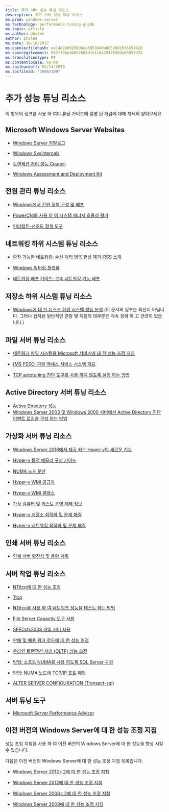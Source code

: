 ```yaml
---
title: 추가 서버 성능 튜닝 리소스
description: 추가 서버 성능 튜닝 리소스
ms.prod: windows-server
ms.technology: performance-tuning-guide
ms.topic: article
ms.author: phstee
author: phstee
ms.date: 10/16/2017
ms.openlocfilehash: ee14a2bd9290dbaa5653640a80528d163635142d
ms.sourcegitcommit: 083ff9bed4867604dfe1cb42914550da05093d25
ms.translationtype: MT
ms.contentlocale: ko-KR
ms.lasthandoff: 01/14/2020
ms.locfileid: "75947209"
---
```

# <a name="additional-performance-tuning-resources"></a>추가 성능 튜닝 리소스

이 항목의 링크를 사용 하 여이 튜닝 가이드에 설명 된 개념에 대해 자세히 알아보세요.

## <a name="microsoft-windows-server-websites"></a>Microsoft Windows Server Websites
-   [Windows Server 카탈로그](http://www.windowsservercatalog.com/)

-   [Windows Sysinternals](https://technet.microsoft.com/sysinternals/default.aspx)

-   [트랜잭션 처리 성능 Council](http://www.tpc.org/)

-   [Windows Assessment and Deployment Kit](https://developer.microsoft.com/windows/hardware/windows-assessment-deployment-kit)

## <a name="power-management-tuning-resources"></a>전원 관리 튜닝 리소스

-   [Windows에서 전원 정책 구성 및 배포](https://msdn.microsoft.com/library/windows/hardware/mt422910.aspx)

-   [PowerCfg를 사용 하 여 시스템 에너지 효율성 평가](https://technet.microsoft.com/library/cc748940.aspx)

-   [인터럽트-선호도 정책 도구](https://support.microsoft.com/kb/252867)

## <a name="networking-subsystem-tuning-resources"></a>네트워킹 하위 시스템 튜닝 리소스

-   [확장 가능한 네트워킹: 수신 처리 병목 현상 제거-RSS 소개](https://download.microsoft.com/download/5/D/6/5D6EAF2B-7DDF-476B-93DC-7CF0072878E6/NDIS_RSS.doc)

-   [Windows 필터링 플랫폼](https://msdn.microsoft.com/windows/hardware/gg463267.aspx)

-   [네트워킹 배포 가이드: 고속 네트워킹 기능 배포](https://technet.microsoft.com/library/gg162681.aspx)

## <a name="storage-subsystem-tuning-resources"></a>저장소 하위 시스템 튜닝 리소스

-   [Windows에 대 한 디스크 하위 시스템 성능 분석](https://download.microsoft.com/download/e/b/a/eba1050f-a31d-436b-9281-92cdfeae4b45/subsys_perf.doc) (이 문서의 일부는 최신이 아닙니다. 그러나 캡처된 일반적인 관찰 및 지침의 대부분은 계속 정확 하 고 관련이 있습니다.)

## <a name="file-server-tuning-resources"></a>파일 서버 튜닝 리소스

-   [네트워크 파일 시스템용 Microsoft 서비스에 대 한 성능 조정 지침](https://technet.microsoft.com/library/bb463205.aspx)

-   [\[MS FSSO: 파일 액세스 서비스 시스템 개요](https://download.microsoft.com/download/5/0/1/501ED102-E53F-4CE0-AA6B-B0F93629DDC6/Windows/%5bMS-FSSO%5d.pdf)

-   [TCP autotuning 진단 도구를 사용 하지 않도록 설정 하는 방법](https://support.microsoft.com/kb/967475)

## <a name="active-directory-server-tuning-resources"></a>Active Directory 서버 튜닝 리소스
-   [Active Directory 성능](https://msdn.microsoft.com/library/windows/hardware/dn567654(v=vs.85).aspx)
-   [Windows Server 2003 및 Windows 2000 서버에서 Active Directory 진단 이벤트 로깅을 구성 하는 방법](https://support.microsoft.com/kb/314980)

## <a name="virtualization-server-tuning-resources"></a>가상화 서버 튜닝 리소스

-   [Windows Server 2016에서 제공 되는 Hyper-v의 새로운 기능](https://technet.microsoft.com/windows-server-docs/compute/hyper-v/what-s-new-in-hyper-v-on-windows)

-   [Hyper-v 동적 메모리 구성 가이드](https://technet.microsoft.com/library/ff817651.aspx)

-   [NUMA 노드 분산](https://blogs.technet.com/b/winserverperformance/archive/2009/12/10/numa-node-balancing.aspx)

-   [Hyper-v WMI 공급자](https://msdn2.microsoft.com/library/cc136992(VS.85).aspx)

-   [Hyper-v WMI 클래스](https://msdn.microsoft.com/library/cc136986(VS.85).aspx)

-   [가상 컴퓨터 및 게스트 운영 체제 정보](https://technet.microsoft.com/library/cc794868(v=ws.10))

-   [Hyper-v 저장소 최적화 및 문제 해결](https://blogs.msdn.com/b/microsoft_press/archive/2013/07/24/new-book-optimizing-and-troubleshooting-hyper-v-storage.aspx)

-   [Hyper-v 네트워킹 최적화 및 문제 해결](https://blogs.msdn.com/b/microsoft_press/archive/2013/07/12/rtm-d-today-optimizing-and-troubleshooting-hyper-v-networking.aspx)

## <a name="print-server-tuning-resources"></a>인쇄 서버 튜닝 리소스

-   [인쇄 서버 확장성 및 용량 계획](https://technet.microsoft.com/library/dn554243.aspx)

## <a name="server-workload-tuning-resources"></a>서버 작업 튜닝 리소스

-   [NTttcp에 대 한 성능 조정](https://msdn.microsoft.com/library/windows/hardware/dn567663(v=vs.85).aspx)

-   [Ttcp](http://en.wikipedia.org/wiki/Ttcp)

-   [NTttcp를 사용 하 여 네트워크 성능을 테스트 하는 방법](https://msdn.microsoft.com/windows/hardware/gg463264.aspx)

-   [File Server Capactiy 도구 사용](https://msdn.microsoft.com/library/windows/hardware/dn567658(v=vs.85).aspx)

-   [SPECsfs2008 파일 서버 사용](https://msdn.microsoft.com/library/windows/hardware/dn567653(v=vs.85).aspx)

-   [판매 및 배포 워크 로드에 대 한 성능 조정](https://msdn.microsoft.com/library/windows/hardware/dn567646(v=vs.85).aspx)

-   [온라인 트랜잭션 처리 (OLTP) 성능 조정](https://msdn.microsoft.com/library/windows/hardware/dn567642(v=vs.85).aspx)

-   [방법: 소프트 NUMA를 사용 하도록 SQL Server 구성](https://go.microsoft.com/fwlink/?LinkId=98292)

-   [방법: NUMA 노드에 TCP/IP 포트 매핑](https://go.microsoft.com/fwlink/?LinkId=98293)

-   [ALTER SERVER CONFIGURATION (Transact-sql)](https://msdn.microsoft.com/library/ee210585.aspx)


## <a name="server-tuning-tools"></a>서버 튜닝 도구

-   [Microsoft Server Performance Advisor](https://msdn.microsoft.com/library/windows/hardware/dn481522(v=vs.85).aspx)

## <a name="performance-tuning-guidelines-for-previous-versions-of-windows-server"></a>이전 버전의 Windows Server에 대 한 성능 조정 지침


성능 조정 지침을 사용 하 여 이전 버전의 Windows Server에 대 한 성능을 향상 시킬 수 있습니다.

다음은 이전 버전의 Windows Server에 대 한 성능 조정 지침 목록입니다.

-   [Windows Server 2012 r 2에 대 한 성능 조정 지침](https://www.microsoft.com/download/details.aspx?id=51960)

-   [Windows Server 2012에 대 한 성능 조정 지침](https://download.microsoft.com/download/0/0/B/00BE76AF-D340-4759-8ECD-C80BC53B6231/performance-tuning-guidelines-windows-server-2012.docx)

-   [Windows Server 2008 r 2에 대 한 성능 조정 지침](https://download.microsoft.com/download/6/B/2/6B2EBD3A-302E-4553-AC00-9885BBF31E21/Perf-tun-srv-R2.docx)

-   [Windows Server 2008에 대 한 성능 조정 지침](https://download.microsoft.com/download/9/c/5/9c5b2167-8017-4bae-9fde-d599bac8184a/Perf-tun-srv.docx)
